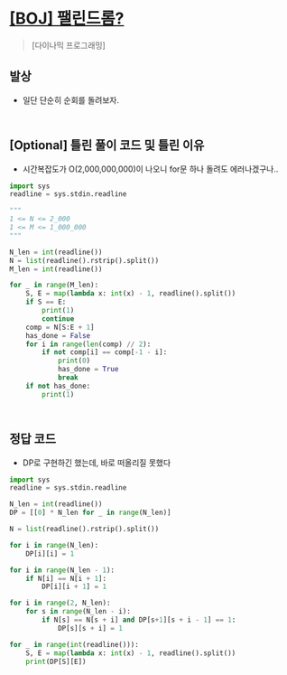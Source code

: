 # [[BOJ] 팰린드롬?](https://www.acmicpc.net/problem/10942)

> [다이나믹 프로그래밍]

## 발상

- 일단 단순히 순회를 돌려보자.

## <br>[Optional] 틀린 풀이 코드 및 틀린 이유

- 시간복잡도가 O(2,000,000,000)이 나오니 for문 하나 돌려도 에러나겠구나..

```python
import sys
readline = sys.stdin.readline

"""
1 <= N <= 2_000
1 <= M <= 1_000_000
"""

N_len = int(readline())
N = list(readline().rstrip().split())
M_len = int(readline())

for _ in range(M_len):
    S, E = map(lambda x: int(x) - 1, readline().split())
    if S == E:
        print(1)
        continue
    comp = N[S:E + 1]
    has_done = False
    for i in range(len(comp) // 2):
        if not comp[i] == comp[-1 - i]:
            print(0)
            has_done = True
            break
    if not has_done:
        print(1)
```

## <br>정답 코드

- DP로 구현하긴 했는데, 바로 떠올리질 못했다

```python
import sys
readline = sys.stdin.readline

N_len = int(readline())
DP = [[0] * N_len for _ in range(N_len)]

N = list(readline().rstrip().split())

for i in range(N_len):
    DP[i][i] = 1

for i in range(N_len - 1):
    if N[i] == N[i + 1]:
        DP[i][i + 1] = 1

for i in range(2, N_len):
    for s in range(N_len - i):
        if N[s] == N[s + i] and DP[s+1][s + i - 1] == 1:
            DP[s][s + i] = 1

for _ in range(int(readline())):
    S, E = map(lambda x: int(x) - 1, readline().split())
    print(DP[S][E])
```
